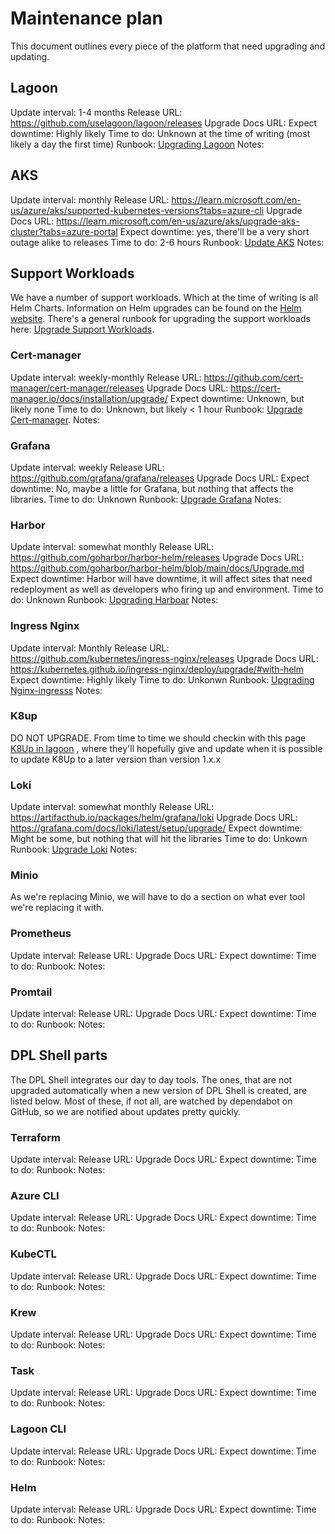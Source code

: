 # Maintenance plan

This document outlines every piece of the platform that need upgrading and
updating.

## Lagoon

Update interval: 1-4 months
Release URL: <https://github.com/uselagoon/lagoon/releases>
Upgrade Docs URL:
Expect downtime: Highly likely
Time to do: Unknown at the time of writing (most likely a day the first time)
Runbook: [Upgrading Lagoon](./runbooks/upgrading-lagoon.md)
Notes:

## AKS

Update interval: monthly
Release URL: <https://learn.microsoft.com/en-us/azure/aks/supported-kubernetes-versions?tabs=azure-cli>
Upgrade Docs URL:
  <https://learn.microsoft.com/en-us/azure/aks/upgrade-aks-cluster?tabs=azure-portal>
Expect downtime: yes, there'll be a very short outage alike to releases
Time to do: 2-6 hours
Runbook: [Update AKS](./runbooks/upgrading-aks.md)
Notes:

## Support Workloads

We have a number of support workloads. Which at the time of writing is all
Helm Charts.
Information on Helm upgrades can be found
on the [Helm website](https://helm.sh/docs/helm/helm_upgrade/).
There's a general runbook for upgrading the support workloads here:
[Upgrade Support Workloads](./runbooks/upgrading-support-workloads.md).

### Cert-manager

Update interval: weekly-monthly
Release URL: <https://github.com/cert-manager/cert-manager/releases>
Upgrade Docs URL: <https://cert-manager.io/docs/installation/upgrade/>
Expect downtime: Unknown, but likely none
Time to do: Unknown, but likely < 1 hour
Runbook: [Upgrade Cert-manager](./runbooks/upgrading-support-workloads.md#cert-manager).
Notes:

### Grafana

Update interval: weekly
Release URL: <https://github.com/grafana/grafana/releases>
Upgrade Docs URL:
Expect downtime: No, maybe a little for Grafana, but nothing that affects the
  libraries.
Time to do: Unknown
Runbook: [Upgrade Grafana](./runbooks/upgrading-support-workloads.md#grafana)
Notes:

### Harbor

Update interval: somewhat monthly
Release URL: <https://github.com/goharbor/harbor-helm/releases>
Upgrade Docs URL: <https://github.com/goharbor/harbor-helm/blob/main/docs/Upgrade.md>
Expect downtime: Harbor will have downtime, it will affect sites that need
  redeployment as well as developers who firing up and environment.
Time to do: Unknown
Runbook: [Upgrading Harboar](./runbooks/upgrading-support-workloads.md#harbor)
Notes:

### Ingress Nginx

Update interval: Monthly
Release URL: <https://github.com/kubernetes/ingress-nginx/releases>
Upgrade Docs URL: <https://kubernetes.github.io/ingress-nginx/deploy/upgrade/#with-helm>
Expect downtime: Highly likely
Time to do: Unkonwn
Runbook: [Upgrading Nginx-ingresss](./runbooks/upgrading-support-workloads#ingress-nginx)
Notes:

### K8up

DO NOT UPGRADE.
From time to time we should checkin with this page [K8Up in lagoon](https://docs.lagoon.sh/installing-lagoon/lagoon-backups/#lagoon-backups)
, where they'll hopefully give and update when it is possible to update K8Up
to a later version than version 1.x.x

### Loki

Update interval: somewhat monthly
Release URL: <https://artifacthub.io/packages/helm/grafana/loki>
Upgrade Docs URL: <https://grafana.com/docs/loki/latest/setup/upgrade/>
Expect downtime: Might be some, but nothing that will hit the libraries
Time to do: Unkown
Runbook: [Upgrade Loki](./runbooks/upgrading-support-workloads.md#loki)
Notes:

### Minio

As we're replacing Minio, we will have to do a section on what ever tool
  we're replacing it with.

### Prometheus

Update interval:
Release URL:
Upgrade Docs URL:
Expect downtime:
Time to do:
Runbook:
Notes:

### Promtail

Update interval:
Release URL:
Upgrade Docs URL:
Expect downtime:
Time to do:
Runbook:
Notes:

## DPL Shell parts

The DPL Shell integrates our day to day tools. The ones, that are not upgraded
automatically when a new version of DPL Shell is created, are listed below.
Most of these, if not all, are watched by dependabot on GitHub, so we
are notified about updates pretty quickly.

### Terraform

Update interval:
Release URL:
Upgrade Docs URL:
Expect downtime:
Time to do:
Runbook:
Notes:

### Azure CLI

Update interval:
Release URL:
Upgrade Docs URL:
Expect downtime:
Time to do:
Runbook:
Notes:

### KubeCTL

Update interval:
Release URL:
Upgrade Docs URL:
Expect downtime:
Time to do:
Runbook:
Notes:

### Krew

Update interval:
Release URL:
Upgrade Docs URL:
Expect downtime:
Time to do:
Runbook:
Notes:

### Task

Update interval:
Release URL:
Upgrade Docs URL:
Expect downtime:
Time to do:
Runbook:
Notes:

### Lagoon CLI

Update interval:
Release URL:
Upgrade Docs URL:
Expect downtime:
Time to do:
Runbook:
Notes:

### Helm

Update interval:
Release URL:
Upgrade Docs URL:
Expect downtime:
Time to do:
Runbook:
Notes:
